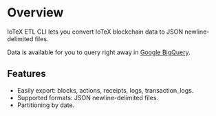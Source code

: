 # Overview

IoTeX ETL CLI lets you convert IoTeX blockchain data to JSON newline-delimited files.

Data is available for you to query right away in [Google BigQuery](https://console.cloud.google.com/bigquery?page=dataset&d=crypto_iotex&p=public-data-finance).

## Features

* Easily export: blocks, actions, receipts, logs, transaction_logs.
* Supported formats: JSON newline-delimited files.
* Partitioning by date.
